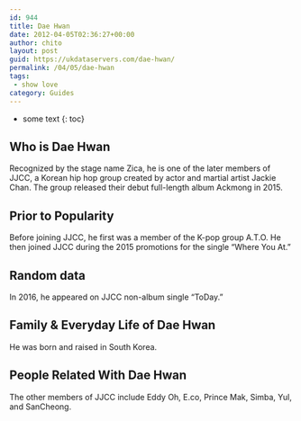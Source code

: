 ```yaml
---
id: 944
title: Dae Hwan
date: 2012-04-05T02:36:27+00:00
author: chito
layout: post
guid: https://ukdataservers.com/dae-hwan/
permalink: /04/05/dae-hwan
tags:
 - show love
category: Guides
---
```


* some text
{: toc}


## Who is  Dae Hwan
                  
                  
                  
Recognized by the stage name Zica, he is one of the later members of JJCC, a Korean hip hop group created by actor and martial artist Jackie Chan. The group released their debut full-length album Ackmong in 2015.
                  
                
                
                
## Prior to Popularity 
                  
                  
                  
Before joining JJCC, he first was a member of the K-pop group A.T.O. He then joined JJCC during the 2015 promotions for the single &#8220;Where You At.&#8221;
                  
                
                
                
## Random data 
                  
                  
                  
In 2016, he appeared on JJCC non-album single &#8220;ToDay.&#8221;
                  
                
                
                
## Family & Everyday Life of Dae Hwan
                  
                  
                  
He was born and raised in South Korea.
                  
                
                
                
## People Related With  Dae Hwan
                  
                  
                  
The other members of JJCC include Eddy Oh, E.co, Prince Mak, Simba, Yul, and SanCheong.
                  
                
              
            
          
          
          
    
    
  
